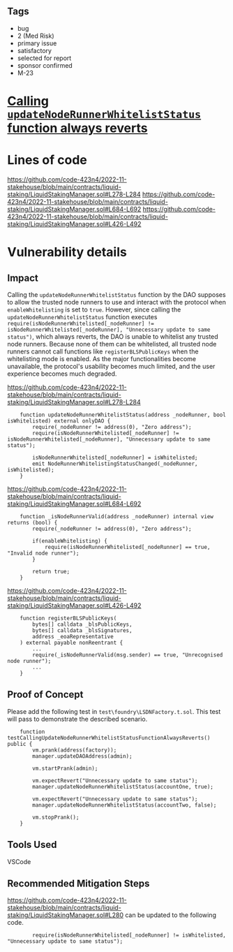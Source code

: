 ## Tags

- bug
- 2 (Med Risk)
- primary issue
- satisfactory
- selected for report
- sponsor confirmed
- M-23

# [Calling `updateNodeRunnerWhitelistStatus` function always reverts](https://github.com/code-423n4/2022-11-stakehouse-findings/issues/378) 

# Lines of code

https://github.com/code-423n4/2022-11-stakehouse/blob/main/contracts/liquid-staking/LiquidStakingManager.sol#L278-L284
https://github.com/code-423n4/2022-11-stakehouse/blob/main/contracts/liquid-staking/LiquidStakingManager.sol#L684-L692
https://github.com/code-423n4/2022-11-stakehouse/blob/main/contracts/liquid-staking/LiquidStakingManager.sol#L426-L492


# Vulnerability details

## Impact
Calling the `updateNodeRunnerWhitelistStatus` function by the DAO supposes to allow the trusted node runners to use and interact with the protocol when `enableWhitelisting` is set to `true`. However, since calling the `updateNodeRunnerWhitelistStatus` function executes `require(isNodeRunnerWhitelisted[_nodeRunner] != isNodeRunnerWhitelisted[_nodeRunner], "Unnecessary update to same status")`, which always reverts, the DAO is unable to whitelist any trusted node runners. Because none of them can be whitelisted, all trusted node runners cannot call functions like `registerBLSPublicKeys` when the whitelisting mode is enabled. As the major functionalities become unavailable, the protocol's usability becomes much limited, and the user experience becomes much degraded.

https://github.com/code-423n4/2022-11-stakehouse/blob/main/contracts/liquid-staking/LiquidStakingManager.sol#L278-L284
```solidity
    function updateNodeRunnerWhitelistStatus(address _nodeRunner, bool isWhitelisted) external onlyDAO {
        require(_nodeRunner != address(0), "Zero address");
        require(isNodeRunnerWhitelisted[_nodeRunner] != isNodeRunnerWhitelisted[_nodeRunner], "Unnecessary update to same status");

        isNodeRunnerWhitelisted[_nodeRunner] = isWhitelisted;
        emit NodeRunnerWhitelistingStatusChanged(_nodeRunner, isWhitelisted);
    }
```

https://github.com/code-423n4/2022-11-stakehouse/blob/main/contracts/liquid-staking/LiquidStakingManager.sol#L684-L692
```solidity
    function _isNodeRunnerValid(address _nodeRunner) internal view returns (bool) {
        require(_nodeRunner != address(0), "Zero address");

        if(enableWhitelisting) {
            require(isNodeRunnerWhitelisted[_nodeRunner] == true, "Invalid node runner");
        }

        return true;
    }
```

https://github.com/code-423n4/2022-11-stakehouse/blob/main/contracts/liquid-staking/LiquidStakingManager.sol#L426-L492
```solidity
    function registerBLSPublicKeys(
        bytes[] calldata _blsPublicKeys,
        bytes[] calldata _blsSignatures,
        address _eoaRepresentative
    ) external payable nonReentrant {
        ...
        require(_isNodeRunnerValid(msg.sender) == true, "Unrecognised node runner");
        ...
    }
```

## Proof of Concept
Please add the following test in `test\foundry\LSDNFactory.t.sol`. This test will pass to demonstrate the described scenario.
```solidity
    function testCallingUpdateNodeRunnerWhitelistStatusFunctionAlwaysReverts() public {
        vm.prank(address(factory));
        manager.updateDAOAddress(admin);

        vm.startPrank(admin);

        vm.expectRevert("Unnecessary update to same status");
        manager.updateNodeRunnerWhitelistStatus(accountOne, true);

        vm.expectRevert("Unnecessary update to same status");
        manager.updateNodeRunnerWhitelistStatus(accountTwo, false);

        vm.stopPrank();
    }
```

## Tools Used
VSCode

## Recommended Mitigation Steps
https://github.com/code-423n4/2022-11-stakehouse/blob/main/contracts/liquid-staking/LiquidStakingManager.sol#L280 can be updated to the following code.

```solidity
        require(isNodeRunnerWhitelisted[_nodeRunner] != isWhitelisted, "Unnecessary update to same status");
```